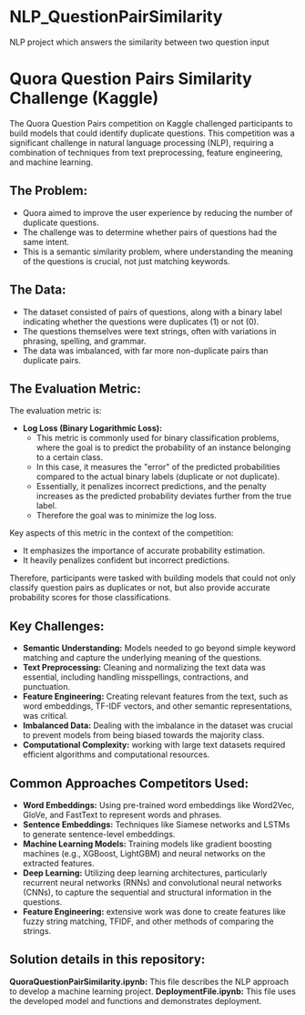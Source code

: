# NLP_QuestionPairSimilarity
NLP project which answers the similarity between two question input

# Quora Question Pairs Similarity Challenge (Kaggle)

The Quora Question Pairs competition on Kaggle challenged participants to build models that could identify duplicate questions. This competition was a significant challenge in natural language processing (NLP), requiring a combination of techniques from text preprocessing, feature engineering, and machine learning.

## The Problem:

* Quora aimed to improve the user experience by reducing the number of duplicate questions.
* The challenge was to determine whether pairs of questions had the same intent.
* This is a semantic similarity problem, where understanding the meaning of the questions is crucial, not just matching keywords.

## The Data:

* The dataset consisted of pairs of questions, along with a binary label indicating whether the questions were duplicates (1) or not (0).
* The questions themselves were text strings, often with variations in phrasing, spelling, and grammar.
* The data was imbalanced, with far more non-duplicate pairs than duplicate pairs.

## The Evaluation Metric:

The evaluation metric is:

* **Log Loss (Binary Logarithmic Loss):**
    * This metric is commonly used for binary classification problems, where the goal is to predict the probability of an instance belonging to a certain class.
    * In this case, it measures the "error" of the predicted probabilities compared to the actual binary labels (duplicate or not duplicate).
    * Essentially, it penalizes incorrect predictions, and the penalty increases as the predicted probability deviates further from the true label.
    * Therefore the goal was to minimize the log loss.

Key aspects of this metric in the context of the competition:

* It emphasizes the importance of accurate probability estimation.
* It heavily penalizes confident but incorrect predictions.

Therefore, participants were tasked with building models that could not only classify question pairs as duplicates or not, but also provide accurate probability scores for those classifications.
## Key Challenges:

* **Semantic Understanding:** Models needed to go beyond simple keyword matching and capture the underlying meaning of the questions.
* **Text Preprocessing:** Cleaning and normalizing the text data was essential, including handling misspellings, contractions, and punctuation.
* **Feature Engineering:** Creating relevant features from the text, such as word embeddings, TF-IDF vectors, and other semantic representations, was critical.
* **Imbalanced Data:** Dealing with the imbalance in the dataset was crucial to prevent models from being biased towards the majority class.
* **Computational Complexity:** working with large text datasets required efficient algorithms and computational resources.

## Common Approaches Competitors Used:

* **Word Embeddings:** Using pre-trained word embeddings like Word2Vec, GloVe, and FastText to represent words and phrases.
* **Sentence Embeddings:** Techniques like Siamese networks and LSTMs to generate sentence-level embeddings.
* **Machine Learning Models:** Training models like gradient boosting machines (e.g., XGBoost, LightGBM) and neural networks on the extracted features.
* **Deep Learning:** Utilizing deep learning architectures, particularly recurrent neural networks (RNNs) and convolutional neural networks (CNNs), to capture the sequential and structural information in the questions.
* **Feature Engineering:** extensive work was done to create features like fuzzy string matching, TFIDF, and other methods of comparing the strings.

## Solution details in this repository:
**QuoraQuestionPairSimilarity.ipynb:** This file describes the NLP approach to develop a machine learning project.
**DeploymentFile.ipynb:** This file uses the developed model and functions and demonstrates deployment.

